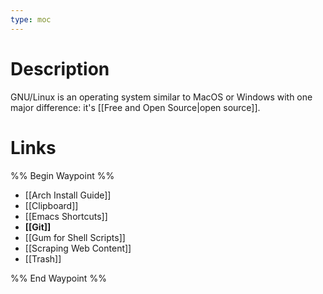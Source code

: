 ```yaml
---
type: moc
---
```


# Description
GNU/Linux is an operating system similar to MacOS or Windows with one major difference: it's [[Free and Open Source|open source]].

# Links
%% Begin Waypoint %%
- [[Arch Install Guide]]
- [[Clipboard]]
- [[Emacs Shortcuts]]
- **[[Git]]**
- [[Gum for Shell Scripts]]
- [[Scraping Web Content]]
- [[Trash]]

%% End Waypoint %%
